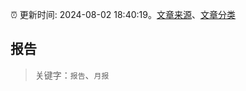 :alarm_clock: 更新时间: 2024-08-02 18:40:19。[文章来源](/README.md)、[文章分类](/TAGS.md)

## 报告


> 关键字：`报告`、`月报`



